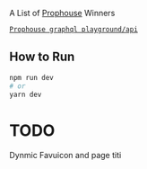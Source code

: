 A List of [Prophouse](https://prop.house) Winners

[`Prophouse graphql playground/api`](https://prod.backend.prop.house/graphql)
## How to Run

```bash
npm run dev
# or
yarn dev
```


# TODO
Dynmic Favuicon and page titi